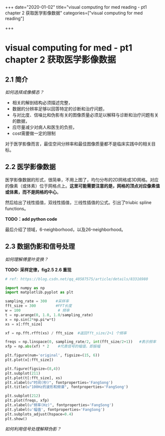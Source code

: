 +++
date="2020-01-02" 
title="visual computing for med reading - pt1 chapter 2 获取医学影像数据"
categories=["visual computing for med reading"] 

+++

#  visual computing for med - pt1 chapter 2 获取医学影像数据

## 2.1 简介

*如何选择成像模态？*

- 相关的解剖结构必须描述完整，
- 数据的分辨率足够以回答特定的诊断和治疗问题，
- 与对比度、信噪比和伪影有关的图像质量必须足以解释与诊断和治疗问题有关的数据，
- 应尽量减少对病人和医生的负担，
- cost需要做一定的限制

对于医学影像而言，最佳空间分辨率和最佳图像质量都不是临床实践中的相关目标。

## 2.2 医学影像数据

医学影像数据的形式，很简单，不用上图了，均匀分布的2D网格或3D网格。对应的像素（或体素）位于网格点上。**这里可能需要注意的是，网格的顶点对应像素值或体素，而不是网格的中心**。

然后给出了线性插值，双线性插值，三线性插值的公式。引出了triubic spline functions。

**TODO：add python code**

最后介绍了领域，6-neighborhood，以及26-neighborhood。

## 2.3 数据伪影和信号处理

*如何理解傅里叶变换？*

**TODO: 采样定律，fig2.5 2.6 重现**

```python
# ref: https://blog.csdn.net/qq_40587575/article/details/83316980

import numpy as np 
import matplotlib.pyplot as plt 

sampling_rate = 300    #采样率
fft_size = 300         #FFT长度
w = 100                 # 频率
t = np.arange(0, 1.0, 1.0/sampling_rate)
x = np.sin(2*np.pi*w*t)
xs = x[:fft_size]

xf = np.fft.rfft(xs) / fft_size  #返回fft_size/2+1 个频率

freqs = np.linspace(0, sampling_rate/2, int(fft_size/2+1))   #表示频率
xfp = np.abs(xf) * 2    #代表信号的幅值，即振幅

plt.figure(num='original', figsize=(15, 6))
plt.plot(x[:fft_size])

plt.figure(figsize=(8,4))
plt.subplot(211)
plt.plot(t[:fft_size], xs)
plt.xlabel(u"时间(秒)", fontproperties='FangSong')
plt.title(u"100Hz的波形和频谱", fontproperties='FangSong')

plt.subplot(212)
plt.plot(freqs, xfp)
plt.xlabel(u"频率(Hz)", fontproperties='FangSong')
plt.ylabel(u'幅值', fontproperties='FangSong')
plt.subplots_adjust(hspace=0.4)
plt.show()
```

*如何利用信号处理解释伪影？*

